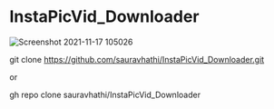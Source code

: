 # InstaPicVid_Downloader
![Screenshot 2021-11-17 105026](https://user-images.githubusercontent.com/61316762/143551159-40515cf5-fba7-4a22-973a-7b3d92eedd62.png)

git clone https://github.com/sauravhathi/InstaPicVid_Downloader.git</copy-button>

or

gh repo clone sauravhathi/InstaPicVid_Downloader</copy-button>


